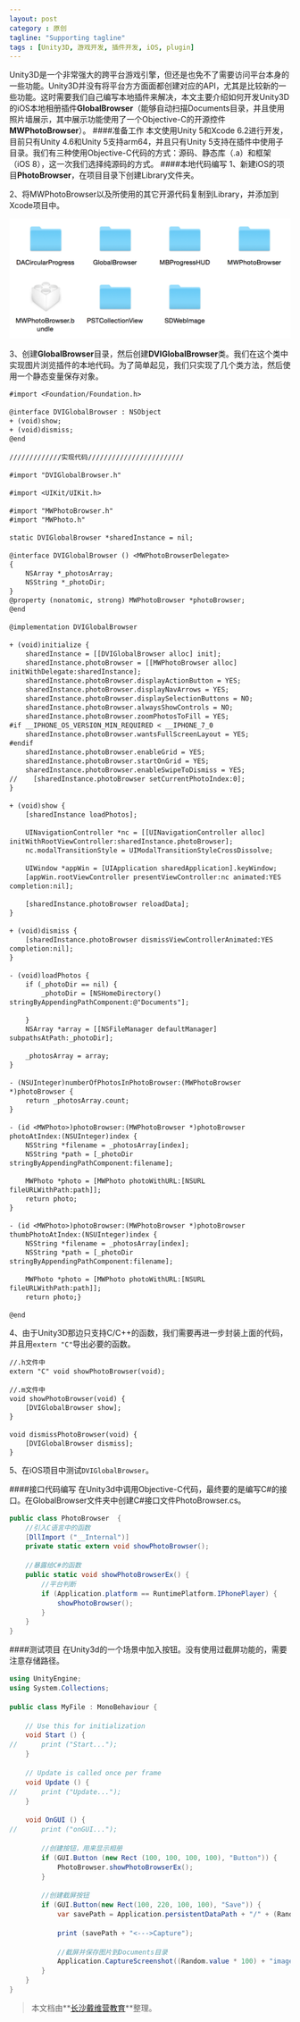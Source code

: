 ```yaml
---
layout: post
category : 原创
tagline: "Supporting tagline"
tags : [Unity3D, 游戏开发, 插件开发, iOS, plugin]
---
```

Unity3D是一个非常强大的跨平台游戏引擎，但还是也免不了需要访问平台本身的一些功能。Unity3D并没有将平台方方面面都创建对应的API，尤其是比较新的一些功能。这时需要我们自己编写本地插件来解决，本文主要介绍如何开发Unity3D的iOS本地相册插件**GlobalBrowser**（能够自动扫描Documents目录，并且使用照片墙展示，其中展示功能使用了一个Objective-C的开源控件**MWPhotoBrowser**）。
####准备工作
本文使用Unity 5和Xcode 6.2进行开发，目前只有Unity 4.6和Unity 5支持arm64，并且只有Unity 5支持在插件中使用子目录。我们有三种使用Objective-C代码的方式：源码、静态库（.a）和框架（iOS 8），这一次我们选择纯源码的方式。
####本地代码编写
1、新建iOS的项目**PhotoBrowser**，在项目目录下创建Library文件夹。

2、将MWPhotoBrowser以及所使用的其它开源代码复制到Library，并添加到Xcode项目中。

![](/images/unity3d/unity_plugin_ios_src.png)

3、创建**GlobalBrowser**目录，然后创建**DVIGlobalBrowser**类。我们在这个类中实现图片浏览插件的本地代码。为了简单起见，我们只实现了几个类方法，然后使用一个静态变量保存对象。

```objc
#import <Foundation/Foundation.h>

@interface DVIGlobalBrowser : NSObject
+ (void)show;
+ (void)dismiss;
@end

/////////////实现代码////////////////////////

#import "DVIGlobalBrowser.h"

#import <UIKit/UIKit.h>

#import "MWPhotoBrowser.h"
#import "MWPhoto.h"

static DVIGlobalBrowser *sharedInstance = nil;

@interface DVIGlobalBrowser () <MWPhotoBrowserDelegate>
{
    NSArray *_photosArray;
    NSString *_photoDir;
}
@property (nonatomic, strong) MWPhotoBrowser *photoBrowser;
@end

@implementation DVIGlobalBrowser

+ (void)initialize {
    sharedInstance = [[DVIGlobalBrowser alloc] init];
    sharedInstance.photoBrowser = [[MWPhotoBrowser alloc] initWithDelegate:sharedInstance];
    sharedInstance.photoBrowser.displayActionButton = YES;
    sharedInstance.photoBrowser.displayNavArrows = YES;
    sharedInstance.photoBrowser.displaySelectionButtons = NO;
    sharedInstance.photoBrowser.alwaysShowControls = NO;
    sharedInstance.photoBrowser.zoomPhotosToFill = YES;
#if __IPHONE_OS_VERSION_MIN_REQUIRED < __IPHONE_7_0
    sharedInstance.photoBrowser.wantsFullScreenLayout = YES;
#endif
    sharedInstance.photoBrowser.enableGrid = YES;
    sharedInstance.photoBrowser.startOnGrid = YES;
    sharedInstance.photoBrowser.enableSwipeToDismiss = YES;
//    [sharedInstance.photoBrowser setCurrentPhotoIndex:0];
}

+ (void)show {
    [sharedInstance loadPhotos];
    
    UINavigationController *nc = [[UINavigationController alloc] initWithRootViewController:sharedInstance.photoBrowser];
    nc.modalTransitionStyle = UIModalTransitionStyleCrossDissolve;
    
    UIWindow *appWin = [UIApplication sharedApplication].keyWindow;
    [appWin.rootViewController presentViewController:nc animated:YES completion:nil];

    [sharedInstance.photoBrowser reloadData];
}

+ (void)dismiss {
    [sharedInstance.photoBrowser dismissViewControllerAnimated:YES completion:nil];
}

- (void)loadPhotos {
    if (_photoDir == nil) {
        _photoDir = [NSHomeDirectory() stringByAppendingPathComponent:@"Documents"];

    }
    NSArray *array = [[NSFileManager defaultManager] subpathsAtPath:_photoDir];
    
    _photosArray = array;
}

- (NSUInteger)numberOfPhotosInPhotoBrowser:(MWPhotoBrowser *)photoBrowser {
    return _photosArray.count;
}

- (id <MWPhoto>)photoBrowser:(MWPhotoBrowser *)photoBrowser photoAtIndex:(NSUInteger)index {
    NSString *filename = _photosArray[index];
    NSString *path = [_photoDir stringByAppendingPathComponent:filename];
    
    MWPhoto *photo = [MWPhoto photoWithURL:[NSURL fileURLWithPath:path]];
    return photo;
}

- (id <MWPhoto>)photoBrowser:(MWPhotoBrowser *)photoBrowser thumbPhotoAtIndex:(NSUInteger)index {
    NSString *filename = _photosArray[index];
    NSString *path = [_photoDir stringByAppendingPathComponent:filename];
    
    MWPhoto *photo = [MWPhoto photoWithURL:[NSURL fileURLWithPath:path]];
    return photo;}

@end
```

4、由于Unity3D那边只支持C/C+\+的函数，我们需要再进一步封装上面的代码，并且用`extern "C"`导出必要的函数。

```objc
//.h文件中
extern "C" void showPhotoBrowser(void);

//.m文件中
void showPhotoBrowser(void) {
    [DVIGlobalBrowser show];
}

void dismissPhotoBrowser(void) {
	[DVIGlobalBrowser dismiss];
}
```

5、在iOS项目中测试`DVIGlobalBrowser`。

####接口代码编写
在Unity3d中调用Objective-C代码，最终要的是编写C#的接口。在GlobalBrowser文件夹中创建C#接口文件PhotoBrowser.cs。

```csharp
public class PhotoBrowser  {
	//引入C语言中的函数
	[DllImport ("__Internal")]
	private static extern void showPhotoBrowser();

	//暴露给C#的函数
	public static void showPhotoBrowserEx() {
    	//平台判断
		if (Application.platform == RuntimePlatform.IPhonePlayer) {
			showPhotoBrowser();		
		}
	}
}
```

####测试项目
在Unity3d的一个场景中加入按钮。没有使用过截屏功能的，需要注意存储路径。

```csharp
using UnityEngine;
using System.Collections;

public class MyFile : MonoBehaviour {

	// Use this for initialization
	void Start () {
//		print ("Start...");
	}
	
	// Update is called once per frame
	void Update () {
//		print ("Update...");
	}

	void OnGUI () {
//		print ("onGUI...");

		//创建按钮，用来显示相册
		if (GUI.Button (new Rect (100, 100, 100, 100), "Button")) {
			PhotoBrowser.showPhotoBrowserEx();
		}
		
        //创建截屏按钮
		if (GUI.Button(new Rect(100, 220, 100, 100), "Save")) {
			var savePath = Application.persistentDataPath + "/" + (Random.value * 100) + "image.png";

			print (savePath + "<--->Capture");

			//截屏并保存图片到Documents目录
			Application.CaptureScreenshot((Random.value * 100) + "image.png");
		}
	}
}
```

> 本文档由**[长沙戴维营教育](http://www.diveinedu.cn)**整理。

